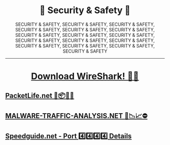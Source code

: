 
<div align="center">

# 🔐 Security & Safety 🔐
SECURITY &amp; SAFETY, SECURITY &amp; SAFETY, SECURITY &amp; SAFETY, SECURITY &amp; SAFETY, SECURITY &amp; SAFETY, SECURITY &amp; SAFETY, SECURITY &amp; SAFETY, SECURITY &amp; SAFETY, SECURITY &amp; SAFETY, SECURITY &amp; SAFETY, SECURITY &amp; SAFETY, SECURITY &amp; SAFETY, SECURITY &amp; SAFETY, SECURITY &amp; SAFETY, SECURITY &amp; SAFETY, SECURITY &amp; SAFETY

</div>

<hr>

<div align="center">

# [Download WireShark! 🔌🦈](https://www.wireshark.org/download.html)

</div>


<!-- ## [CloudShark ☁🦈] -->

## [PacketLife.net 🎁📦🧬💕](https://packetlife.net/captures/protocol/telnet/)

## [MALWARE-TRAFFIC-ANALYSIS.NET 🚦📉📈⛔](https://malware-traffic-analysis.net/2017/01/28/index.html)

## [Speedguide.net - Port 4️⃣4️⃣4️⃣4️⃣ Details](https://www.speedguide.net/port.php?port=4444)




